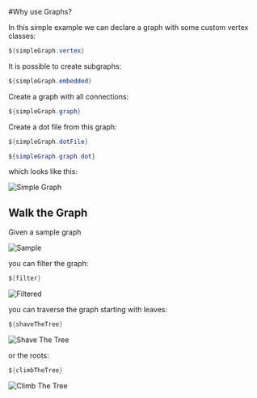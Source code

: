 #Why use Graphs?

In this simple example we can declare a graph with some custom vertex classes:

```java
${simpleGraph.vertex}
```

It is possible to create subgraphs:

```java
${simpleGraph.embedded}
```

Create a graph with all connections:

```java
${simpleGraph.graph}
```

Create a dot file from this graph:

```java
${simpleGraph.dotFile}
```

```dot
${simpleGraph.graph.dot}
```

which looks like this:

![Simple Graph](${simpleGraph.graph.dot.svg})
                         
## Walk the Graph

Given a sample graph

![Sample](${sampleGraph.graph.dot.svg})
                                       
you can filter the graph:

```java
${filter}
```

![Filtered](${filter.graph.dot.svg})

you can traverse the graph starting with leaves:

```java
${shaveTheTree}
```

![Shave The Tree](${shaveTheTree.graph.dot.svg})

or the roots:

```java
${climbTheTree}
```

![Climb The Tree](${climbTheTree.graph.dot.svg})

